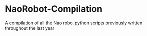 # NaoRobot-Compilation
A compilation of all the Nao robot python scripts previously written throughout the last year
